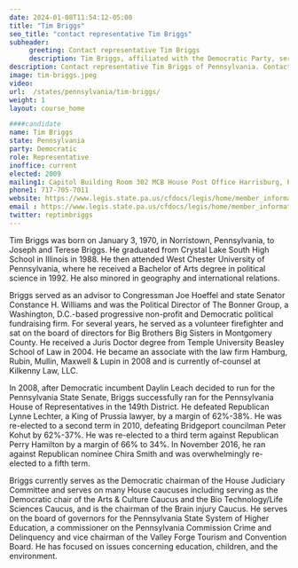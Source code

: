 ```yaml
---
date: 2024-01-08T11:54:12-05:00
title: "Tim Briggs"
seo_title: "contact representative Tim Briggs"
subheader:
     greeting: Contact representative Tim Briggs
     description: Tim Briggs, affiliated with the Democratic Party, serves as a member of the Pennsylvania House of Representatives, representing District 149. He began his term on December 1, 2008, and his current tenure is scheduled to conclude on November 30, 2024.
description: Contact representative Tim Briggs of Pennsylvania. Contact information for Tim Briggs includes email address, phone number, and mailing address.
image: tim-briggs.jpeg
video:
url:  /states/pennsylvania/tim-briggs/
weight: 1
layout: course_home

####candidate
name: Tim Briggs
state: Pennsylvania
party: Democratic
role: Representative
inoffice: current
elected: 2009
mailing1: Capitol Building Room 302 MCB House Post Office Harrisburg, PA 17120
phone1: 717-705-7011
website: https://www.legis.state.pa.us/cfdocs/legis/home/member_information/House_bio.cfm?id=1159/
email : https://www.legis.state.pa.us/cfdocs/legis/home/member_information/House_bio.cfm?id=1159/
twitter: reptimbriggs
---
```


Tim Briggs was born on January 3, 1970, in Norristown, Pennsylvania, to Joseph and Terese Briggs. He graduated from Crystal Lake South High School in Illinois in 1988. He then attended West Chester University of Pennsylvania, where he received a Bachelor of Arts degree in political science in 1992. He also minored in geography and international relations.

Briggs served as an advisor to Congressman Joe Hoeffel and state Senator Constance H. Williams and was the Political Director of The Bonner Group, a Washington, D.C.-based progressive non-profit and Democratic political fundraising firm. For several years, he served as a volunteer firefighter and sat on the board of directors for Big Brothers Big Sisters in Montgomery County. He received a Juris Doctor degree from Temple University Beasley School of Law in 2004. He became an associate with the law firm Hamburg, Rubin, Mullin, Maxwell & Lupin in 2008 and is currently of-counsel at Kilkenny Law, LLC.

In 2008, after Democratic incumbent Daylin Leach decided to run for the Pennsylvania State Senate, Briggs successfully ran for the Pennsylvania House of Representatives in the 149th District. He defeated Republican Lynne Lechter, a King of Prussia lawyer, by a margin of 62%-38%. He was re-elected to a second term in 2010, defeating Bridgeport councilman Peter Kohut by 62%-37%. He was re-elected to a third term against Republican Perry Hamilton by a margin of 66% to 34%. In November 2016, he ran against Republican nominee Chira Smith and was overwhelmingly re-elected to a fifth term.

Briggs currently serves as the Democratic chairman of the House Judiciary Committee and serves on many House caucuses including serving as the Democratic chair of the Arts & Culture Caucus and the Bio Technology/Life Sciences Caucus, and is the chairman of the Brain injury Caucus. He serves on the board of governors for the Pennsylvania State System of Higher Education, a commissioner on the Pennsylvania Commission Crime and Delinquency and vice chairman of the Valley Forge Tourism and Convention Board. He has focused on issues concerning education, children, and the environment.
